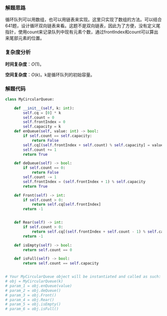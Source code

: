 ### 解题思路
循环队列可以用数组，也可以用链表来实现。这里只实现了数组的方法。可以结合641题，设计循环双向链表来看。这题不是双向链表，因此为了方便，没有定义尾指针，使用count来记录队列中现有元素个数，通过frontIndex和count可以算出来尾部元素的位置。

### 复杂度分析
**时间复杂度**：$O(1)$。

**空间复杂度**：$O(k)$。k是循环队列的初始容量。
### 解题代码
```python
class MyCircularQueue:

    def __init__(self, k: int):
        self.cq = [0] * k
        self.count = 0
        self.frontIndex = 0
        self.capacity = k
    def enQueue(self, value: int) -> bool:
        if self.count == self.capacity:
            return False
        self.cq[(self.frontIndex + self.count) % self.capacity] = value
        self.count += 1
        return True

    def deQueue(self) -> bool:
        if self.count == 0:
            return False
        self.count -= 1
        self.frontIndex = (self.frontIndex + 1) % self.capacity
        return True

    def Front(self) -> int:
        if self.count > 0:
            return self.cq[self.frontIndex]
        return -1


    def Rear(self) -> int:
        if self.count > 0:
            return self.cq[(self.frontIndex + self.count - 1) % self.capacity]
        return -1

    def isEmpty(self) -> bool:
        return self.count == 0

    def isFull(self) -> bool:
        return self.count == self.capacity


# Your MyCircularQueue object will be instantiated and called as such:
# obj = MyCircularQueue(k)
# param_1 = obj.enQueue(value)
# param_2 = obj.deQueue()
# param_3 = obj.Front()
# param_4 = obj.Rear()
# param_5 = obj.isEmpty()
# param_6 = obj.isFull()
```